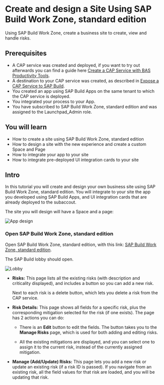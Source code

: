 
# Create and design a Site Using SAP Build Work Zone, standard edition
<!-- description --> Using SAP Build Work Zone, create a business site to create, view and handle risks. 

 
## Prerequisites
- A CAP service was created and deployed, if you want to try out afterwards you can find a guide here [Create a CAP Service with BAS Productivity Tools](build-apps-cap-service).
- A destination to your CAP service was created, as described in [Expose a CAP Service to SAP Build](build-apps-cap-expose).
- You created an app using SAP Build Apps on the same tenant to which the CAP service is deployed.
- You integrated your process to your App.
- You have subscribed to SAP Build Work Zone, standard edition and was assigned to the Launchpad_Admin role.



## You will learn
- How to create a site using SAP Build Work Zone, standard edition
- How to design a site with the new experience and create a custom Space and Page
- How to integrate your app to your site
- How to integrate pre-deployed UI integration cards to your site 



## Intro
In this tutorial you will create and design your own business site using SAP Build Work Zone, standard edition. You will integrate to your site the app you developed using SAP Build Apps, and UI integration cards that are already deployed to the subaccout.

The site you will design will have a Space and a page:

![App design](appDesign.jpg)



### Open SAP Build Work Zone, standard edition
Open SAP Build Work Zone, standard edition,  with this link:  [SAP Build Work Zone, standard edition](build-apps-cap-expose).

The SAP Build lobby should open.

![Lobby](1-lobby.png)





- **Risks:** This page lists all the existing risks (with description and criticality displayed), and includes a button so you can add a new risk.

    Next to each risk is a delete button, which lets you delete a risk from the CAP service.

- **Risk Details:** This page shows all fields for a specific risk, plus the corresponding mitigation selected for the risk (if one exists). The page has 2 actions you can do:

    - There is an **Edit** button to edit the fields. The button takes you to the **Manage Risks** page, which is used for both adding and editing risks.

    - All the existing mitigations are displayed, and you can select one to assign it to the current risk, instead of the currently assigned mitigation.

- **Manage (Add/Update) Risks:** This page lets you add a new risk or update an existing risk (if a risk ID is passed). If you navigate from an existing risk, all the field values for that risk are loaded, and you will be updating that risk.
